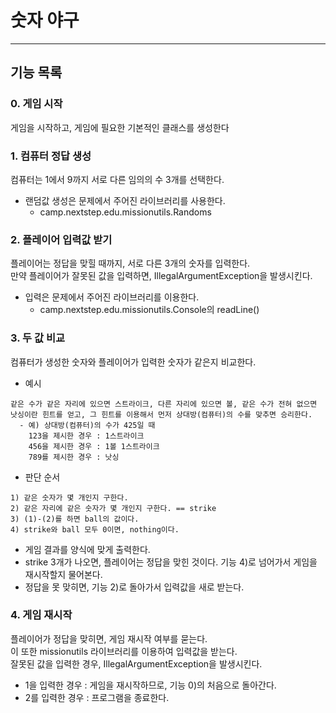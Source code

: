 # 숫자 야구

* * *

## 기능 목록
### 0. 게임 시작
게임을 시작하고, 게임에 필요한 기본적인 클래스를 생성한다

### 1. 컴퓨터 정답 생성
컴퓨터는 1에서 9까지 서로 다른 임의의 수 3개를 선택한다. 
- 랜덤값 생성은 문제에서 주어진 라이브러리를 사용한다.
    - camp.nextstep.edu.missionutils.Randoms

### 2. 플레이어 입력값 받기
플레이어는 정답을 맞힐 때까지, 서로 다른 3개의 숫자를 입력한다.    
만약 플레이어가 잘못된 값을 입력하면, IllegalArgumentException을 발생시킨다.
- 입력은 문제에서 주어진 라이브러리를 이용한다.
  - camp.nextstep.edu.missionutils.Console의 readLine()  



### 3. 두 값 비교
컴퓨터가 생성한 숫자와 플레이어가 입력한 숫자가 같은지 비교한다.
- 예시
```
같은 수가 같은 자리에 있으면 스트라이크, 다른 자리에 있으면 볼, 같은 수가 전혀 없으면 낫싱이란 힌트를 얻고, 그 힌트를 이용해서 먼저 상대방(컴퓨터)의 수를 맞추면 승리한다.
  - 예) 상대방(컴퓨터)의 수가 425일 때
    123을 제시한 경우 : 1스트라이크 
    456을 제시한 경우 : 1볼 1스트라이크
    789를 제시한 경우 : 낫싱
```
- 판단 순서
```
1) 같은 숫자가 몇 개인지 구한다.
2) 같은 자리에 같은 숫자가 몇 개인지 구한다. == strike
3) (1)-(2)를 하면 ball의 값이다.
4) strike와 ball 모두 0이면, nothing이다.
```
- 게임 결과를 양식에 맞게 출력한다.
- strike 3개가 나오면, 플레이어는 정답을 맞힌 것이다. 기능 4)로 넘어가서 게임을 재시작할지 물어본다.
- 정답을 못 맞히면, 기능 2)로 돌아가서 입력값을 새로 받는다.

### 4. 게임 재시작
플레이어가 정답을 맞히면, 게임 재시작 여부를 묻는다.   
이 또한 missionutils 라이브러리를 이용하여 입력값을 받는다.  
잘못된 값을 입력한 경우, IllegalArgumentException을 발생시킨다.
- 1을 입력한 경우 : 게임을 재시작하므로, 기능 0)의 처음으로 돌아간다.
- 2를 입력한 경우 : 프로그램을 종료한다. 
